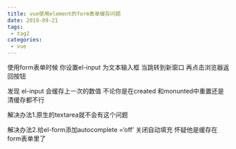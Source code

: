 ```yaml
---
title: vue使用element的form表单缓存问题
date: 2019-09-21
tags:
 - tag2
categories:
 - vue
---
```


<!--
 * @Descripttion: ----描述----
 * @version: 1.0
 * @Author: 张鹏
 * @Date: 2021-12-06 08:45:24
 * @LastEditors: 张鹏
 * @LastEditTime: 2021-12-29 15:23:18
-->


使用form表单时候 你设置el-input 为文本输入框  当跳转到新窗口 再点击浏览器返回按钮 

发现 el-input 会缓存上一次的数值 不论你是在created 和monunted中重置还是清缓存都不行

解决办法1.原生的textarea就不会有这个问题

解决办法2.给el-form添加autocomplete =‘off’ 关闭自动填充 怀疑他是缓存在form表单里了 

